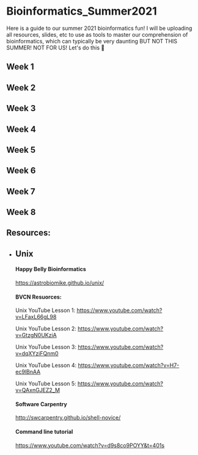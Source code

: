 # Bioinformatics_Summer2021

Here is a guide to our summer 2021 bioinformatics fun! I will be uploading all resources, slides, etc to use as tools to master our comprehension of bioinformatics, which can typically be very daunting BUT NOT THIS SUMMER! NOT FOR US! Let's do this :muscle:

## Week 1

## Week 2

## Week 3

## Week 4

## Week 5

## Week 6 

## Week 7 

## Week 8

## Resources:

- ## Unix

  #### Happy Belly Bioinformatics

  https://astrobiomike.github.io/unix/

  #### BVCN Resuorces:
  Unix YouTube Lesson 1: https://www.youtube.com/watch?v=LFaxL66gL98

  Unix YouTube Lesson 2: https://www.youtube.com/watch?v=GtzgN0UKziA

  Unix YouTube Lesson 3: https://www.youtube.com/watch?v=dqXYziFQnm0

  Unix YouTube Lesson 4: https://www.youtube.com/watch?v=H7-ec9lBnAA

  Unix YouTube Lesson 5: https://www.youtube.com/watch?v=QAxnGJEZ2_M

  #### Software Carpentry
  
  http://swcarpentry.github.io/shell-novice/

  #### Command line tutorial

  https://www.youtube.com/watch?v=d9s8co9POYY&t=401s
